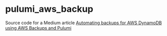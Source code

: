# pulumi_aws_backup

Source code for a Medium article [Automating backups for AWS DynamoDB using AWS Backups and Pulumi](https://cloudvesna.com/)